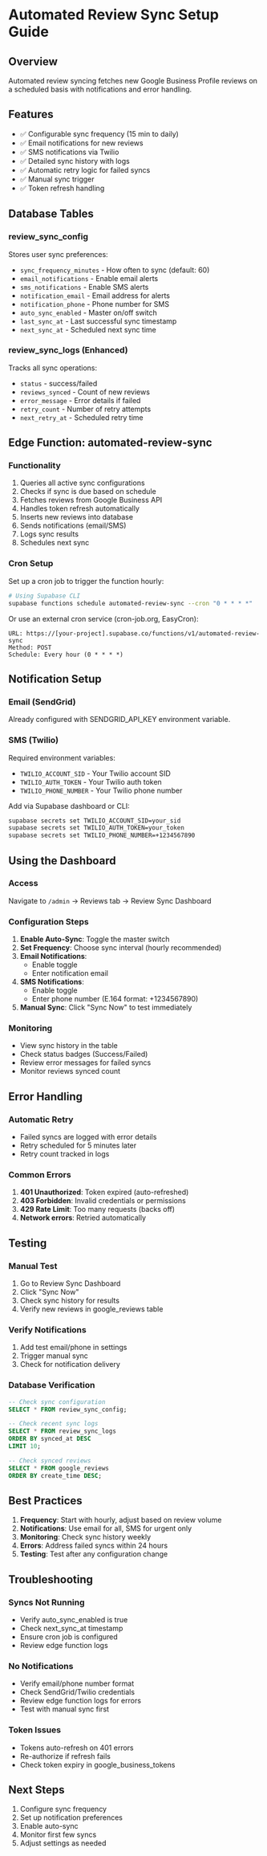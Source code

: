 # Automated Review Sync Setup Guide

## Overview
Automated review syncing fetches new Google Business Profile reviews on a scheduled basis with notifications and error handling.

## Features
- ✅ Configurable sync frequency (15 min to daily)
- ✅ Email notifications for new reviews
- ✅ SMS notifications via Twilio
- ✅ Detailed sync history with logs
- ✅ Automatic retry logic for failed syncs
- ✅ Manual sync trigger
- ✅ Token refresh handling

## Database Tables

### review_sync_config
Stores user sync preferences:
- `sync_frequency_minutes` - How often to sync (default: 60)
- `email_notifications` - Enable email alerts
- `sms_notifications` - Enable SMS alerts
- `notification_email` - Email address for alerts
- `notification_phone` - Phone number for SMS
- `auto_sync_enabled` - Master on/off switch
- `last_sync_at` - Last successful sync timestamp
- `next_sync_at` - Scheduled next sync time

### review_sync_logs (Enhanced)
Tracks all sync operations:
- `status` - success/failed
- `reviews_synced` - Count of new reviews
- `error_message` - Error details if failed
- `retry_count` - Number of retry attempts
- `next_retry_at` - Scheduled retry time

## Edge Function: automated-review-sync

### Functionality
1. Queries all active sync configurations
2. Checks if sync is due based on schedule
3. Fetches reviews from Google Business API
4. Handles token refresh automatically
5. Inserts new reviews into database
6. Sends notifications (email/SMS)
7. Logs sync results
8. Schedules next sync

### Cron Setup
Set up a cron job to trigger the function hourly:

```bash
# Using Supabase CLI
supabase functions schedule automated-review-sync --cron "0 * * * *"
```

Or use an external cron service (cron-job.org, EasyCron):
```
URL: https://[your-project].supabase.co/functions/v1/automated-review-sync
Method: POST
Schedule: Every hour (0 * * * *)
```

## Notification Setup

### Email (SendGrid)
Already configured with SENDGRID_API_KEY environment variable.

### SMS (Twilio)
Required environment variables:
- `TWILIO_ACCOUNT_SID` - Your Twilio account SID
- `TWILIO_AUTH_TOKEN` - Your Twilio auth token
- `TWILIO_PHONE_NUMBER` - Your Twilio phone number

Add via Supabase dashboard or CLI:
```bash
supabase secrets set TWILIO_ACCOUNT_SID=your_sid
supabase secrets set TWILIO_AUTH_TOKEN=your_token
supabase secrets set TWILIO_PHONE_NUMBER=+1234567890
```

## Using the Dashboard

### Access
Navigate to `/admin` → Reviews tab → Review Sync Dashboard

### Configuration Steps
1. **Enable Auto-Sync**: Toggle the master switch
2. **Set Frequency**: Choose sync interval (hourly recommended)
3. **Email Notifications**:
   - Enable toggle
   - Enter notification email
4. **SMS Notifications**:
   - Enable toggle
   - Enter phone number (E.164 format: +1234567890)
5. **Manual Sync**: Click "Sync Now" to test immediately

### Monitoring
- View sync history in the table
- Check status badges (Success/Failed)
- Review error messages for failed syncs
- Monitor reviews synced count

## Error Handling

### Automatic Retry
- Failed syncs are logged with error details
- Retry scheduled for 5 minutes later
- Retry count tracked in logs

### Common Errors
1. **401 Unauthorized**: Token expired (auto-refreshed)
2. **403 Forbidden**: Invalid credentials or permissions
3. **429 Rate Limit**: Too many requests (backs off)
4. **Network errors**: Retried automatically

## Testing

### Manual Test
1. Go to Review Sync Dashboard
2. Click "Sync Now"
3. Check sync history for results
4. Verify new reviews in google_reviews table

### Verify Notifications
1. Add test email/phone in settings
2. Trigger manual sync
3. Check for notification delivery

### Database Verification
```sql
-- Check sync configuration
SELECT * FROM review_sync_config;

-- Check recent sync logs
SELECT * FROM review_sync_logs 
ORDER BY synced_at DESC 
LIMIT 10;

-- Check synced reviews
SELECT * FROM google_reviews 
ORDER BY create_time DESC;
```

## Best Practices

1. **Frequency**: Start with hourly, adjust based on review volume
2. **Notifications**: Use email for all, SMS for urgent only
3. **Monitoring**: Check sync history weekly
4. **Errors**: Address failed syncs within 24 hours
5. **Testing**: Test after any configuration change

## Troubleshooting

### Syncs Not Running
- Verify auto_sync_enabled is true
- Check next_sync_at timestamp
- Ensure cron job is configured
- Review edge function logs

### No Notifications
- Verify email/phone number format
- Check SendGrid/Twilio credentials
- Review edge function logs for errors
- Test with manual sync first

### Token Issues
- Tokens auto-refresh on 401 errors
- Re-authorize if refresh fails
- Check token expiry in google_business_tokens

## Next Steps
1. Configure sync frequency
2. Set up notification preferences
3. Enable auto-sync
4. Monitor first few syncs
5. Adjust settings as needed
